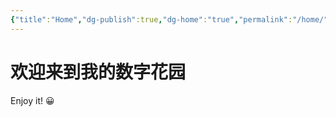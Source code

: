 ```yaml
---
{"title":"Home","dg-publish":true,"dg-home":"true","permalink":"/home/","tags":["gardenEntry"],"dgPassFrontmatter":true}
---
```



# 欢迎来到我的数字花园

Enjoy it! 😀
